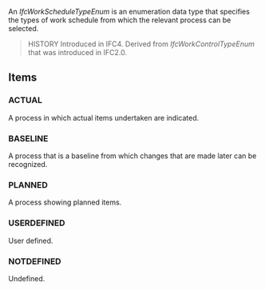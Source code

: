 An _IfcWorkScheduleTypeEnum_ is an enumeration data type that specifies the types of work schedule from which the relevant process can be selected.

<!-- end of short definition -->


> HISTORY Introduced in IFC4. Derived from _IfcWorkControlTypeEnum_ that was introduced in IFC2.0.

## Items

### ACTUAL
A process in which actual items undertaken are indicated.

### BASELINE
A process that is a baseline from which changes that are made later can be recognized.

### PLANNED
A process showing planned items.

### USERDEFINED
User defined.

### NOTDEFINED
Undefined.
